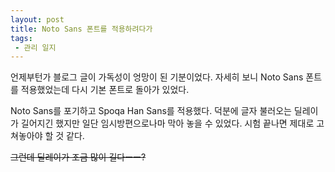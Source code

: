 ```yaml
---
layout: post
title: Noto Sans 폰트를 적용하려다가
tags: 
 - 관리 일지
---
```


언제부턴가 블로그 글이 가독성이 엉망이 된 기분이었다. 자세히 보니 Noto Sans 폰트를 적용했었는데 다시 기본 폰트로 돌아가 있었다.

Noto Sans를 포기하고 Spoqa Han Sans를 적용했다. 덕분에 글자 불러오는 딜레이가 길어지긴 했지만 일단 임시방편으로나마 막아 놓을 수 있었다. 시험 끝나면 제대로 고쳐놓아야 할 것 같다.

~~그런데 딜레이가 조금 많이 길다ㅡㅡ?~~